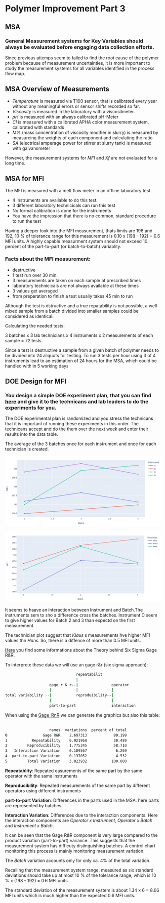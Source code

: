 
# Polymer Improvement Part 3

## MSA

### General Measurement systems for Key Variables should **always** be evaluated before engaging data collection efforts.

Since previous attemps seem to failed to find the root cause of the polymer problem because of measurement uncertainties, it is more important to study the measurement systems for all variables identified in the process flow map.

## MSA Overview of Measurements

- *Temperature* is measured via T100 sensor, that is calibrated every year without any meaningful errors or sensor shifts recorded so far.
- *Viscosity* is measured in the laboratory with a viscositmeter.
- *pH* is measured with an always calibrated pH-Meter
- *CI* is measured with a calibrated APHA color measurement system, calibrated with standards
- *M%* (mass concentration of viscosity modifier in slurry) is measured by measureing the weights of each component and calculating the ratio
-  *SA* (electrical amperage power for stirrer at slurry tank) is measured with galvanometer

However, the measurement systems for *MFI* and *Xf* are not evaluated for a long time.


## MSA for MFI

The MFI is measured with a melt flow meter in an offline laboratory test.  
- 4 instruments are available to do this test.
- 3 different laboratory technicicals can run this test
- No formal calibration is done for the instruments
- You have the impression that there is no common, standard procedure to run the test

Having a deeper look into the MFI measurement, thats limits are 198 and 192, 10 % of tolerance range for this measurement is 0.10 x (198 - 192) = 0.6 MFI units.
A highly capable measurment system should not exceed 10 percent of the part-to-part (or batch-to-batch) variablity.

### Facts about the MFI measurement:

- destructive
- 1 test run over 30 min
- 3 measurements are taken on each sample at prescribed times
- laboratory technicicals are not always available at these times
- 3 values get averaged
- from preparation to finish a test usually takes 45 min to run

Although the test is dstructive and a true repatability is not possible, a well mixed sample from a batch divided into smaller samples could be considered as identical.

Calculating the needed tests:

3 batches x 3 lab technicians x 4 instruments x 2 measurements of each sample = 72 tests

Since a test is destructive a sample from a given batch of polymer needs to be divided into 24 aliquots for testing. 
To run 3 tests per hour using 3 of 4 instruments lead to an estimation of 24 hours for the MSA, which could be handled with in 5 working days


## DOE Design for MFI

### You design a simple DOE experiment plan, that you can find [here](./polymer_process_improvement/source/DOE.py) and give it to the technicans and lab leaders to do the experiments for you.  

The DOE experimental plan is randomized and you stress the technicans that it is important of running these experiments in this order. The technicans accept and do the them over the next week and enter their results into the data table.


The average of the 3 batches once for each instrument and once for each technician is created.

![average_instrument](./schema/average_instrument.jpg)

![average_technician](./schema/average_technician.jpg)

It seems to haave an interaction between Instrument and Batch.The instruments sem to sho a difference cross the batches. Instrument C seem to give higher values for Batch 2 and 3 than expectd on the first measurement.

The technician plot suggest that *Klaus* s measurements hve higher MFI values thn *Hans*. So, there is a diffence of more than 0.5 MFI units.


[Here](https://sixsigmastudyguide.com/repeatability-and-reproducibility-rr/) you find some informations about the Theory behind Six Sigma Gage R&R.


To interprete these data we will use an gage r&r (six sigma approach): 

```bash
                                repeatabilit
                                |
                    gage r & r--|               operator
                    |           |               |
total variability --|           reproduibility--|
                    |                           |
                    part-to-part                interaction

```

When using the [Gage_RnR](./source/Gage_RandR.py) we can generate the graphics but also this table: 

```bash

                    names  variations  percent of total
0                Gage R&R    2.697313            89.199
1           Repeatability    0.921968            30.489
2         Reproducibility    1.775345            58.710
3   Interaction Variation    0.189567             6.269
4  part-to-part Variation    0.137052             4.532
5         Total Variation    3.023932           100.000

```

**Repeatablity**: Repeated easurements of the same part by the same operator with the same instruments

**Reproducibility**: Repeated measurements of the same part by different operators using different instruments

**part-to-part Variation**: Differences in the parts used in the MSA: here parts are represented by batches

**Interaction Variation**: Differences due to the interaction components. Here the interaction components are *Operator x Instrument*, *Operator x Batch* and *Instrument x Batch*.

It can be seen that the Gage R&R component is very large compared to the product variation (part-to-part) variance. This suggests that the measurement system has difficuty distinguishing batches.
A control chart monitoring this process is mainly monitoring measurement variation. 

The *Batch* variation accounts only for only ca. 4% of the total variation.

Recalling that the measurement system range, measured as six standard deviations should take up at most 10 % of the tolerance range, which is 10 % x (198 - 192) = 0.6 MFI units.

The standard deviation of the measurement system is about 1.34 x 6 = 8.06 MFI units which is much higher than the expected 0.6 MFI units.





